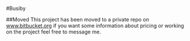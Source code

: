 #Busiby

##Moved
This project has been moved to a private repo on www.bitbucket.org if you want some information about pricing or working on the project feel free to message me.
